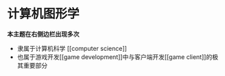 # 计算机图形学

**本主题在右侧边栏出现多次**
- 隶属于计算机科学 [[computer science]]
- 也属于游戏开发[[game development]]中与客户端开发[[game client]]的极其重要部分